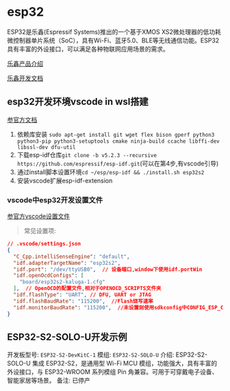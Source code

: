 # esp32
ESP32是乐鑫(Espressif Systems)推出的一个基于XMOS XS2微处理器的低功耗微控制器单片系统（SoC），具有Wi-Fi、蓝牙5.0、BLE等无线通信功能。ESP32具有丰富的外设接口，可以满足各种物联网应用场景的需求。

[乐鑫产品介绍](https://www.espressif.com.cn/zh-hans/products/modules)

[乐鑫开发文档](https://docs.espressif.com/projects/esp-idf/zh_CN/v4.2.3/esp32/)

## esp32开发环境vscode in wsl搭建

[参官方文档](https://github.com/espressif/vscode-esp-idf-extension/blob/master/docs/tutorial/basic_use.md)

1. 依赖库安装 `sudo apt-get install git wget flex bison gperf python3 python3-pip python3-setuptools cmake ninja-build ccache libffi-dev libssl-dev dfu-util`
2. 下载esp-idf仓库`git clone -b v5.2.3 --recursive https://github.com/espressif/esp-idf.git`(可以在第4步,有vscode引导)
3. 通过install脚本设置环境`cd ~/esp/esp-idf && ./install.sh esp32s2`
4. 安装vscode扩展esp-idf-extension

### vscode中esp32开发设置文件

[参官方vscode设置文件](https://github.com/espressif/vscode-esp-idf-extension/blob/master/docs/SETTINGS.md)

> 常见设置项:
```json
// .vscode/settings.json
{
  "C_Cpp.intelliSenseEngine": "default",
  "idf.adapterTargetName": "esp32s2",
  "idf.port": "/dev/ttyUSB0",  // 设备端口,window下使用idf.portWin
  "idf.openOcdConfigs": [
    "board/esp32s2-kaluga-1.cfg"
  ],  // OpenOCD的配置文件,相对于OPENOCD_SCRIPTS文件夹
  "idf.flashType": "UART", // DFU, UART or JTAG
  "idf.flashBaudRate": "115200",  //Flash烧写速率
  "idf.monitorBaudRate": "115200",  //未设置则使用sdkconfig中CONFIG_ESP_CONSOLE_UART_BAUDRATE项
}
```

## ESP32-S2-SOLO-U开发示例

开发板型号: `ESP32-S2-DevKitC-1`
模组: `ESP32-S2-SOLO-U`
介绍: ESP32-S2-SOLO-U 集成 ESP32-S2，是通用型 Wi-Fi MCU 模组，功能强大，具有丰富的外设接口，与 ESP32-WROOM 系列模组 Pin 角兼容。可用于可穿戴电子设备、智能家居等场景。
备注: 已停产
